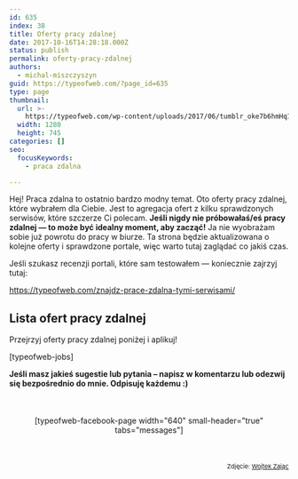 ```yaml
---
id: 635
index: 38
title: Oferty pracy zdalnej
date: 2017-10-16T14:28:18.000Z
status: publish
permalink: oferty-pracy-zdalnej
authors:
  - michal-miszczyszyn
guid: https://typeofweb.com/?page_id=635
type: page
thumbnail:
  url: >-
    https://typeofweb.com/wp-content/uploads/2017/06/tumblr_oke7b6hmHq1qz4jlco1_1280-2.jpg
  width: 1280
  height: 745
categories: []
seo:
  focusKeywords:
    - praca zdalna

---
```

Hej! Praca zdalna to ostatnio bardzo modny temat. Oto oferty pracy zdalnej, które wybrałem dla Ciebie. Jest to agregacja ofert z kilku sprawdzonych serwisów, które szczerze Ci polecam. <strong>Jeśli nigdy nie próbowałaś/eś pracy zdalnej — to może być idealny moment, aby zacząć!</strong> Ja nie wyobrażam sobie już powrotu do pracy w biurze. Ta strona będzie aktualizowana o kolejne oferty i sprawdzone portale, więc warto tutaj zaglądać co jakiś czas.

<!--more-->

Jeśli szukasz recenzji portali, które sam testowałem — koniecznie zajrzyj tutaj:

https://typeofweb.com/znajdz-prace-zdalna-tymi-serwisami/
<h2>Lista ofert pracy zdalnej</h2>
Przejrzyj oferty pracy zdalnej poniżej i aplikuj!

[typeofweb-jobs]

<strong>Jeśli masz jakieś sugestie lub pytania – napisz w komentarzu lub odezwij się bezpośrednio do mnie. Odpisuję każdemu :)</strong>
<div style="text-align: center; margin-top: 50px; margin-bottom: 50px;">[typeofweb-facebook-page width="640" small-header="true" tabs="messages"]</div>
<p style="text-align: right; font-size: 11px; margin: 0;">Zdjęcie: <a href="http://blog.wojtekzajac.com/post/156400904442" target="_blank" rel="noopener nofollow">Wojtek Zając</a></p>
